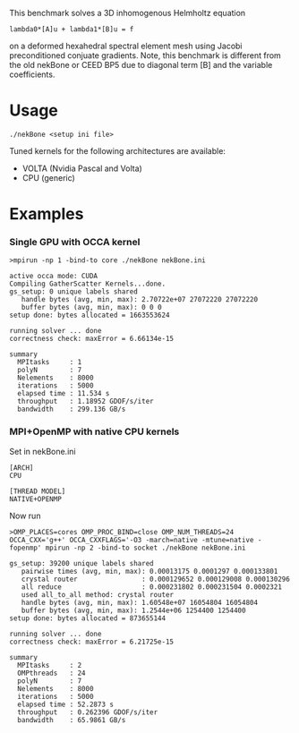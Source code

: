 This benchmark solves a 3D inhomogenous Helmholtz equation 
```
lambda0*[A]u + lambda1*[B]u = f
```
on a deformed hexahedral spectral element mesh using Jacobi preconditioned conjuate gradients.
Note, this benchmark is different from the old nekBone or CEED BP5 due to diagonal term [B] and the variable coefficients.

# Usage

```
./nekBone <setup ini file>
```
Tuned kernels for the following architectures are available:
* VOLTA (Nvidia Pascal and Volta)
* CPU (generic)	

# Examples

### Single GPU with OCCA kernel
```
>mpirun -np 1 -bind-to core ./nekBone nekBone.ini

active occa mode: CUDA
Compiling GatherScatter Kernels...done.
gs_setup: 0 unique labels shared
   handle bytes (avg, min, max): 2.70722e+07 27072220 27072220
   buffer bytes (avg, min, max): 0 0 0
setup done: bytes allocated = 1663553624

running solver ... done
correctness check: maxError = 6.66134e-15

summary
  MPItasks     : 1
  polyN        : 7
  Nelements    : 8000
  iterations   : 5000
  elapsed time : 11.534 s
  throughput   : 1.18952 GDOF/s/iter
  bandwidth    : 299.136 GB/s
``` 

### MPI+OpenMP with native CPU kernels

Set in nekBone.ini
```
[ARCH]
CPU

[THREAD MODEL]
NATIVE+OPENMP
```

Now run
```
>OMP_PLACES=cores OMP_PROC_BIND=close OMP_NUM_THREADS=24 OCCA_CXX='g++' OCCA_CXXFLAGS='-O3 -march=native -mtune=native -fopenmp' mpirun -np 2 -bind-to socket ./nekBone nekBone.ini

gs_setup: 39200 unique labels shared
   pairwise times (avg, min, max): 0.00013175 0.0001297 0.000133801
   crystal router                : 0.000129652 0.000129008 0.000130296
   all reduce                    : 0.000231802 0.000231504 0.0002321
   used all_to_all method: crystal router
   handle bytes (avg, min, max): 1.60548e+07 16054804 16054804
   buffer bytes (avg, min, max): 1.2544e+06 1254400 1254400
setup done: bytes allocated = 873655144

running solver ... done
correctness check: maxError = 6.21725e-15

summary
  MPItasks     : 2
  OMPthreads   : 24
  polyN        : 7
  Nelements    : 8000
  iterations   : 5000
  elapsed time : 52.2873 s
  throughput   : 0.262396 GDOF/s/iter
  bandwidth    : 65.9861 GB/s
```
